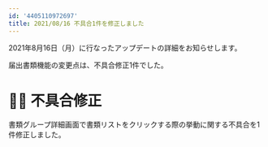 ```yaml
---
id: '4405110972697'
title: 2021/08/16 不具合1件を修正しました
---
```

2021年8月16日（月）に行なったアップデートの詳細をお知らせします。

届出書類機能の変更点は、不具合修正1件でした。

# 👨‍⚕️ 不具合修正

書類グループ詳細画面で書類リストをクリックする際の挙動に関する不具合を1件修正しました。
